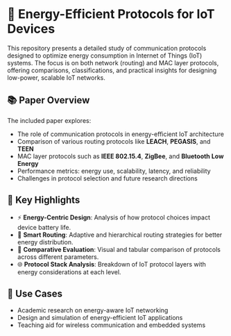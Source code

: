 # 🔋 Energy-Efficient Protocols for IoT Devices

This repository presents a detailed study of communication protocols designed to optimize energy consumption in Internet of Things (IoT) systems. The focus is on both network (routing) and MAC layer protocols, offering comparisons, classifications, and practical insights for designing low-power, scalable IoT networks.

## 📚 Paper Overview

The included paper explores:
- The role of communication protocols in energy-efficient IoT architecture
- Comparison of various routing protocols like **LEACH**, **PEGASIS**, and **TEEN**
- MAC layer protocols such as **IEEE 802.15.4**, **ZigBee**, and **Bluetooth Low Energy**
- Performance metrics: energy use, scalability, latency, and reliability
- Challenges in protocol selection and future research directions

## 📌 Key Highlights

- ⚡ **Energy-Centric Design**: Analysis of how protocol choices impact device battery life.
- 🧠 **Smart Routing**: Adaptive and hierarchical routing strategies for better energy distribution.
- 🧪 **Comparative Evaluation**: Visual and tabular comparison of protocols across different parameters.
- 🌐 **Protocol Stack Analysis**: Breakdown of IoT protocol layers with energy considerations at each level.

## 🎯 Use Cases

- Academic research on energy-aware IoT networking
- Design and simulation of energy-efficient IoT applications
- Teaching aid for wireless communication and embedded systems
